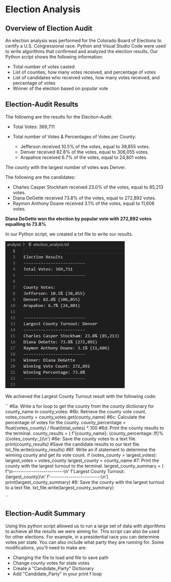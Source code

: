 # Election Analysis 
## Overview of Election Audit
An election analysis was performed for the Colorado Board of Elections to certify a U.S. Congressional race. Python and Visual Studio Code were used to write algorithms that confirmed and analyzed the election results. Our Python script shows the following information:
- Total number of votes casted
- List of counties, how many votes received, and percentage of votes
- List of candidates who received votes, how many votes received, and percentage of votes
- Winner of the election based on popular vote
## Election-Audit Results
The following are the results for the Election-Audit:
- Total Votes: 369,711
- Total number of Votes & Percentages of Votes per County:

  - Jefferson received 10.5% of the votes, equal to 38,855 votes.
  - Denver received 82.8% of the votes, equal to 306,055 votes.
  - Arapahoe received 6.7% of the votes, equal to 24,801 votes.

The county with the largest number of votes was Denver.

The following are the candidates:

  - Charles Casper Stockham received 23.0% of the votes, equal to 85,213 votes.
  - Diana DeGette received 73.8% of the votes, equal to 272,892 votes.
  - Raymon Anthony Doane received 3.1% of the votes, equal to 11,606 votes.

**Diana DeGette won the election by popular vote with 272,892 votes equalling to 73.8%**

In our Python script, we created a txt file to write our results. 

![election_analysistxfile](election_analysistxfile.png)

We achieved the Largest County Turnout result with the following code:

`` 
    #6a: Write a for loop to get the county from the county dictionary
    for county_name in county_votes:
        #6b: Retrieve the county vote count.
        votes_county = county_votes.get(county_name)
        #6c: Calculate the percentage of votes for the county.
        county_percentage = float(votes_county) / float(total_votes) * 100
        #6d: Print the county results to the terminal.
        county_results = (
            f'{county_name}: {county_percentage:.1f}% ({votes_county:,})\n')
        #6e: Save the county votes to a text file.
        print(county_results)
        #Save the candidate results to our text file.
        txt_file.write(county_results)
        #6f: Write an if statement to determine the winning county and get its vote count.
        if (votes_county > largest_votes): 
            largest_votes = votes_county
            largest_county = county_name
    #7: Print the county with the largest turnout to the terminal.
    largest_county_summary = (
        f'\n-------------------------\n'
        f'Largest County Turnout: {largest_county}\n'
        f'-------------------------\n')
    print(largest_county_summary)
    #8: Save the county with the largest turnout to a text file.
    txt_file.write(largest_county_summary)
    
``

## Election-Audit Summary
Using this python script allowed us to run a large set of data with algorithms to achieve all the results we were aiming for. This script can also be used for other elections. For example, in a presidential race you can determine votes per state. You can also include what party they are running for. Some modifications, you'll need to make are:
- Changing the file to load and file to save path
- Change county votes for state votes
- Create a "Candidate_Party" Dictionary
- Add "Candidate_Party" in your print f loop
